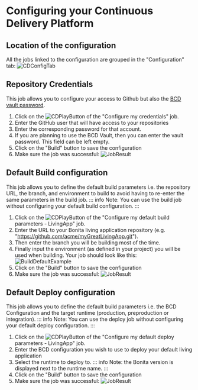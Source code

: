 # Configuring your Continuous Delivery Platform

## Location of the configuration
All the jobs linked to the configuration are grouped in the "Configuration" tab:
![CDConfigTab](images/ConfigurationTab.png)
## Repository Credentials
This job allows you to configure your access to Github but also the [BCD vault password](https://documentation.bonitasoft.com/bcd/3.2/how_to_use_bcd_with_data_encrypted).

1. Click on the ![CDPlayButton](images/JenkinsPlayButton.png) of the "Configure my credentials" job.
2. Enter the GitHub user that will have access to your repositories
3. Enter the corresponding password for that account.
4. If you are planning to use the BCD Vault, then you can enter the vault password. This field can be left empty.
5. Click on the "Build" button to save the configuration
6. Make sure the job was successful:
![JobResult](images/CredentialsJobResult.png)
## Default Build configuration
This job allows you to define the default build parameters i.e. the repository URL, the branch, and environment to build to avoid having to re-enter the same parameters in the build job.
::: info
Note: You can use the build job without configuring your default build configuration.
:::
1. Click on the ![CDPlayButton](images/JenkinsPlayButton.png) of the "Configure my default build parameters - LivingApp" job.
2. Enter the URL to your Bonita living application repository (e.g. "https://github.com/acme/myGreatLivingApp.git").
3. Then enter the branch you will be building most of the time.
4. Finally input the environment (as defined in your project) you will be used when building.
Your job should look like this:
![BuildDefaultExample](images/BuildDefaultParameters.png)
5. Click on the "Build" button to save the configuration
6. Make sure the job was successful:
![JobResult](images/DefBuildJobResult.png)
## Default Deploy configuration
This job allows you to define the default build parameters i.e. the BCD Configuration and the target runtime (production, preproduction or integration).
::: info
Note: You can use the deploy job without configuring your default deploy configuration.
:::
1. Click on the ![CDPlayButton](images/JenkinsPlayButton.png) of the "Configure my default deploy parameters - LivingApp" job.
2. Enter the BCD configuration you wish to use to deploy your default living application
3. Select the runtime to deploy to.
::: info
Note: the Bonita version is displayed next to the runtime name.
:::
5. Click on the "Build" button to save the configuration
6. Make sure the job was successful:
![JobResult](images/DefDeployJobResult.png)
